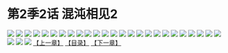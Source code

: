 # 第2季2话 混沌相见2
![](https://s1.baozimh.com/scomic/sanyanxiaotianlu-samanhua/0/442-hin8/1.jpg)
![](https://s1.baozimh.com/scomic/sanyanxiaotianlu-samanhua/0/442-hin8/2.jpg)
![](https://s1.baozimh.com/scomic/sanyanxiaotianlu-samanhua/0/442-hin8/3.jpg)
![](https://s1.baozimh.com/scomic/sanyanxiaotianlu-samanhua/0/442-hin8/4.jpg)
![](https://s1.baozimh.com/scomic/sanyanxiaotianlu-samanhua/0/442-hin8/5.jpg)
![](https://s1.baozimh.com/scomic/sanyanxiaotianlu-samanhua/0/442-hin8/6.jpg)
![](https://s1.baozimh.com/scomic/sanyanxiaotianlu-samanhua/0/442-hin8/7.jpg)
![](https://s1.baozimh.com/scomic/sanyanxiaotianlu-samanhua/0/442-hin8/8.jpg)
![](https://s1.baozimh.com/scomic/sanyanxiaotianlu-samanhua/0/442-hin8/9.jpg)
![](https://s1.baozimh.com/scomic/sanyanxiaotianlu-samanhua/0/442-hin8/10.jpg)
![](https://s1.baozimh.com/scomic/sanyanxiaotianlu-samanhua/0/442-hin8/11.jpg)
![](https://s1.baozimh.com/scomic/sanyanxiaotianlu-samanhua/0/442-hin8/12.jpg)
![](https://s1.baozimh.com/scomic/sanyanxiaotianlu-samanhua/0/442-hin8/13.jpg)
![](https://s1.baozimh.com/scomic/sanyanxiaotianlu-samanhua/0/442-hin8/14.jpg)
![](https://s1.baozimh.com/scomic/sanyanxiaotianlu-samanhua/0/442-hin8/15.jpg)
![](https://s1.baozimh.com/scomic/sanyanxiaotianlu-samanhua/0/442-hin8/16.jpg)
![](https://s1.baozimh.com/scomic/sanyanxiaotianlu-samanhua/0/442-hin8/17.jpg)
![](https://s1.baozimh.com/scomic/sanyanxiaotianlu-samanhua/0/442-hin8/18.jpg)
![](https://s1.baozimh.com/scomic/sanyanxiaotianlu-samanhua/0/442-hin8/19.jpg)
![](https://s1.baozimh.com/scomic/sanyanxiaotianlu-samanhua/0/442-hin8/20.jpg)
![](https://s1.baozimh.com/scomic/sanyanxiaotianlu-samanhua/0/442-hin8/21.jpg)
![](https://s1.baozimh.com/scomic/sanyanxiaotianlu-samanhua/0/442-hin8/22.jpg)
![](https://s1.baozimh.com/scomic/sanyanxiaotianlu-samanhua/0/442-hin8/23.jpg)
![](https://s1.baozimh.com/scomic/sanyanxiaotianlu-samanhua/0/442-hin8/24.jpg)
![](https://s1.baozimh.com/scomic/sanyanxiaotianlu-samanhua/0/442-hin8/25.jpg)
![](https://s1.baozimh.com/scomic/sanyanxiaotianlu-samanhua/0/442-hin8/26.jpg)
![](https://s1.baozimh.com/scomic/sanyanxiaotianlu-samanhua/0/442-hin8/27.jpg)
![](https://s1.baozimh.com/scomic/sanyanxiaotianlu-samanhua/0/442-hin8/28.jpg)
[【上一章】](./442.md)
[【目录】](./README.md)
[【下一章】](./444.md)
